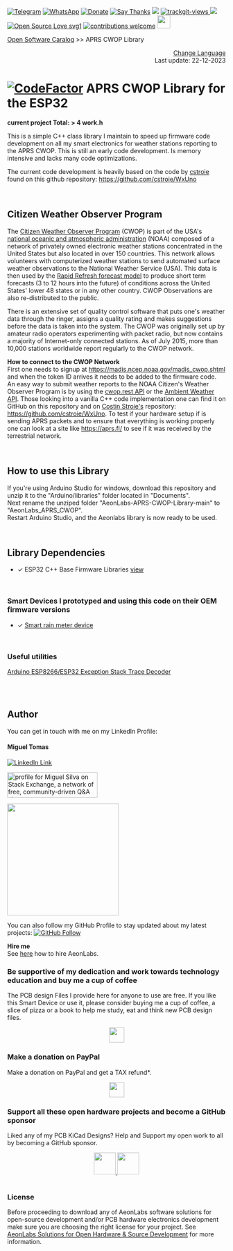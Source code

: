 [![Telegram](https://img.shields.io/badge/join-telegram-blue.svg?style=for-the-badge)](https://t.me/+W4rVVa0_VLEzYmI0)
 [![WhatsApp](https://img.shields.io/badge/join-whatsapp-green.svg?style=for-the-badge)](https://chat.whatsapp.com/FkNC7u83kuy2QRA5sqjBVg) 
 [![Donate](https://img.shields.io/badge/donate-$-brown.svg?style=for-the-badge)](http://paypal.me/mtpsilva)
 [![Say Thanks](https://img.shields.io/badge/Say%20Thanks-!-yellow.svg?style=for-the-badge)](https://saythanks.io/to/mtpsilva)
![](https://img.shields.io/github/last-commit/aeonSolutions/aeonlabs-ESP32-C-Base-Firmware-Libraries?style=for-the-badge)
<a href="https://trackgit.com">
<img src="https://us-central1-trackgit-analytics.cloudfunctions.net/token/ping/lgj908xjlweccmzynhbl" alt="trackgit-views" />
</a>
![](https://views.whatilearened.today/views/github/aeonSolutions/aeonlabs-ESP32-C-Base-Firmware-Libraries.svg)
[![Open Source Love svg1](https://badges.frapsoft.com/os/v1/open-source.svg?v=103)](#)
[![contributions welcome](https://img.shields.io/badge/contributions-welcome-brightgreen.svg?style=flat&label=Contributions&colorA=red&colorB=black	)](#)
[<img src="https://cdn.buymeacoffee.com/buttons/v2/default-yellow.png" data-canonical-src="https://cdn.buymeacoffee.com/buttons/v2/default-yellow.png" height="30" />](https://www.buymeacoffee.com/migueltomas)

[Open Software Caralog](https://github.com/aeonSolutions/aeonlabs-open-software-catalogue)  >>  APRS CWOP Library

<p align="right">
 <a href="https://github-com.translate.goog/aeonSolutions/aeonlabs-ESP32-C-Base-Firmware-Libraries?_x_tr_sl=en&_x_tr_tl=pt&_x_tr_hl=en&_x_tr_pto=wapp">Change Language</a> <br>
Last update: 22-12-2023
</p>

# [![CodeFactor](https://www.codefactor.io/repository/github/aeonsolutions/aeonlabs-aprs-cwop-library/badge)](https://www.codefactor.io/repository/github/aeonsolutions/aeonlabs-aprs-cwop-library) APRS CWOP Library for the ESP32
**current project Total: > 4 work.h**

This is a simple C++ class library I maintain to speed up firmware code development on all my smart electronics for weather stations reporting to the APRS CWOP.
This is still an early code development. Is memory intensive and lacks many code optimizations.

The current code development is heavily based on the code by [cstroie](https://github.com/cstroie) found on this github repository: https://github.com/cstroie/WxUno

<br>

## Citizen Weather Observer Program
The [Citizen Weather Observer Program](https://www.weather.gov/cle/CWOP) (CWOP) is part of the USA's [national oceanic and atmospheric administration](https://www.noaa.gov) (NOAA) composed of a network of privately owned electronic weather stations concentrated in the United States but also located in over 150 countries. This network allows volunteers with computerized weather stations to send automated surface weather observations to the National Weather Service (USA). This data is then used by the [Rapid Refresh forecast model](https://rapidrefresh.noaa.gov) to produce short term forecasts (3 to 12 hours into the future) of conditions across the United States' lower 48 states or in any other country. CWOP Observations are also re-distributed to the public.

There is an extensive set of quality control software that puts one's weather data through the ringer, assigns a quality rating and makes suggestions before the data is taken into the system. The CWOP was originally set up by amateur radio operators experimenting with packet radio, but now contains a majority of Internet-only connected stations. As of July 2015, more than 10,000 stations worldwide report regularly to the CWOP network.

**How to connect to the CWOP Network** <br>
First one needs to signup at https://madis.ncep.noaa.gov/madis_cwop.shtml and when the token ID arrives it  needs to be added to the firmware code. An easy way to submit weather reports to the NOAA Citizen's Weather Observer Program is by using the [cwop.rest API](http://cwop.rest/) or the [Ambient Weather API](https://ambientweather.docs.apiary.io/#reference/ambient-realtime-api). Those looking into a vanilla C++ code implementation one can find it on GitHub on this repository and on [Costin Stroie's](https://github.com/cstroie) repository: https://github.com/cstroie/WxUno. To test if your hardware setup if is sending APRS packets and to ensure that everything is working properly one can look at a site like https://aprs.fi/ to see if it was received by the terrestrial network.

<br>

## How to use this Library
If you're using Arduino Studio for windows, download this repository and unzip it to the "Arduino/libraries" folder located in "Documents". <br>
Next rename the unziped folder "AeonLabs-APRS-CWOP-Library-main" to "AeonLabs_APRS_CWOP". <br>
Restart Arduino Studio, and the Aeonlabs library is now ready to be used. 


<br>

## Library Dependencies
- ✓ ESP32 C++ Base Firmware Libraries [view](https://github.com/aeonSolutions/aeonlabs-ESP32-C-Base-Firmware-Libraries#readme)

<br>

### Smart Devices I prototyped and using this code on their OEM firmware versions

- ✓ [Smart rain meter device](https://github.com/aeonSolutions/aeonlabs-HomeAutomation-Outdoors-Wireless-Battery-powered-Rainmeter)

<br>

### Useful utilities

[Arduino ESP8266/ESP32 Exception Stack Trace Decoder](https://github.com/me-no-dev/EspExceptionDecoder)

<br />
<br />

## Author

You can get in touch with me on my LinkedIn Profile:

#### Miguel Tomas

[![LinkedIn Link](https://img.shields.io/badge/Connect-Miguel--Tomas-blue.svg?logo=linkedin&longCache=true&style=social&label=Connect)](https://www.linkedin.com/in/migueltomas/)

<a href="https://stackexchange.com/users/18907312/miguel-silva"><img src="https://stackexchange.com/users/flair/18907312.png" width="208" height="58" alt="profile for Miguel Silva on Stack Exchange, a network of free, community-driven Q&amp;A sites" title="profile for Miguel Silva on Stack Exchange, a network of free, community-driven Q&amp;A sites" /></a>

<a href="https://app.userfeel.com/t/2f6cb1e0" target="_blank"><img src="https://app.userfeel.com/tester/737648/image?.png" width="257" class="no-b-lazy"></a>

You can also follow my GitHub Profile to stay updated about my latest projects: [![GitHub Follow](https://img.shields.io/badge/Connect-Miguel--Tomas-blue.svg?logo=Github&longCache=true&style=social&label=Follow)](https://github.com/aeonSolutions)

**Hire me** <br>
See [here](https://github.com/aeonSolutions/PCB-Prototyping-Catalogue/wiki/How-to-Hire-AeonLabs) how to hire AeonLabs.

### Be supportive of my dedication and work towards technology education and buy me a cup of coffee
The PCB design Files I provide here for anyone to use are free. If you like this Smart Device or use it, please consider buying me a cup of coffee, a slice of pizza or a book to help me study, eat and think new PCB design files.

<p align="center">
    <a href="https://www.buymeacoffee.com/migueltomas">
        <img height="35" src="https://cdn.buymeacoffee.com/buttons/v2/default-yellow.png">
    </a>
</p>


### Make a donation on PayPal
Make a donation on PayPal and get a TAX refund*.

<p align="center">
    <a href="http://paypal.me/mtpsilva">
        <img height="35" src="https://github.com/aeonSolutions/PCB-Prototyping-Catalogue/blob/main/media/paypal_small.png">
    </a>
</p>

### Support all these open hardware projects and become a GitHub sponsor  
Liked any of my PCB KiCad Designs? Help and Support my open work to all by becoming a GitHub sponsor.

<p align="center">
    <a href="https://github.com/aeonSolutions/PCB-Prototyping-Catalogue/blob/main/become_a_sponsor/aeonlabs-github-sponsorship-agreement.docx">
        <img height="50" src="https://github.com/aeonSolutions/PCB-Prototyping-Catalogue/blob/main/media/want_to_become_a_sponsor.png">
    </a>
    <a href="https://github.com/sponsors/aeonSolutions">
        <img height="50" src="https://github.com/aeonSolutions/PCB-Prototyping-Catalogue/blob/main/media/become_a_github_sponsor.png">
    </a>
</p>

# 

### License

Before proceeding to download any of AeonLabs software solutions for open-source development and/or PCB hardware electronics development make sure you are choosing the right license for your project. See [AeonLabs Solutions for Open Hardware & Source Development](https://github.com/aeonSolutions/PCB-Prototyping-Catalogue/wiki/AeonLabs-Solutions-for-Open-Hardware-&-Source-Development) for more information. 

